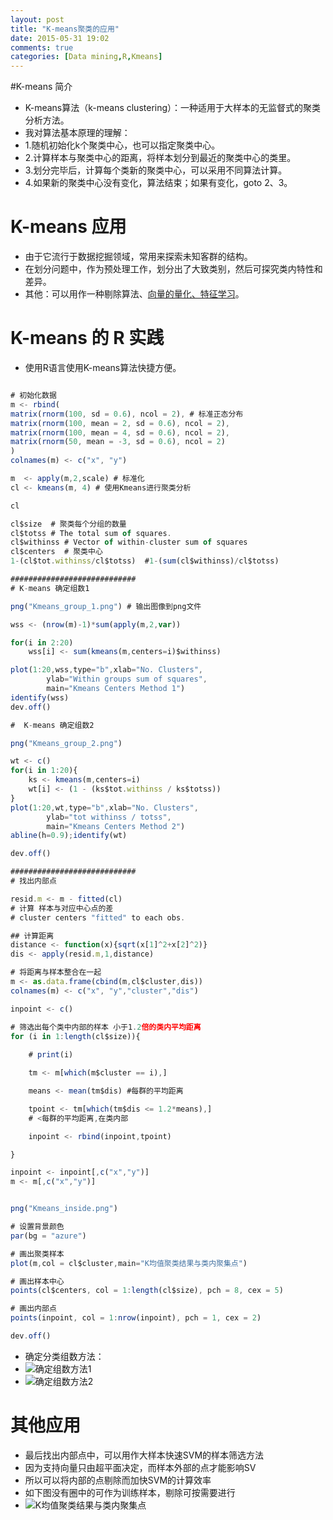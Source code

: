```yaml
---
layout: post
title: "K-means聚类的应用"
date: 2015-05-31 19:02
comments: true
categories: [Data mining,R,Kmeans]
---
```


#K-means 简介
* K-means算法（k-means clustering）：一种适用于大样本的无监督式的聚类分析方法。
* 我对算法基本原理的理解：
 *  1.随机初始化k个聚类中心，也可以指定聚类中心。
 *  2.计算样本与聚类中心的距离，将样本划分到最近的聚类中心的类里。
 *  3.划分完毕后，计算每个类新的聚类中心，可以采用不同算法计算。
 *  4.如果新的聚类中心没有变化，算法结束；如果有变化，goto 2、3。

# K-means 应用
* 由于它流行于数据挖掘领域，常用来探索未知客群的结构。
* 在划分问题中，作为预处理工作，划分出了大致类别，然后可探究类内特性和差异。
* 其他：可以用作一种剔除算法、[向量的量化、特征学习][1]。

# K-means 的 R 实践

* 使用R语言使用K-means算法快捷方便。

<!-- more -->

```js

# 初始化数据 
m <- rbind(
matrix(rnorm(100, sd = 0.6), ncol = 2), # 标准正态分布 
matrix(rnorm(100, mean = 2, sd = 0.6), ncol = 2),
matrix(rnorm(100, mean = 4, sd = 0.6), ncol = 2),
matrix(rnorm(50, mean = -3, sd = 0.6), ncol = 2)
)
colnames(m) <- c("x", "y") 

m  <- apply(m,2,scale) # 标准化
cl <- kmeans(m, 4) # 使用Kmeans进行聚类分析

cl

cl$size  # 聚类每个分组的数量
cl$totss # The total sum of squares.
cl$withinss # Vector of within-cluster sum of squares
cl$centers  # 聚类中心
1-(cl$tot.withinss/cl$totss)  #1-(sum(cl$withinss)/cl$totss)

############################
# K-means 确定组数1

png("Kmeans_group_1.png") # 输出图像到png文件

wss <- (nrow(m)-1)*sum(apply(m,2,var))

for(i in 2:20)
    wss[i] <- sum(kmeans(m,centers=i)$withinss)

plot(1:20,wss,type="b",xlab="No. Clusters",
		ylab="Within groups sum of squares",
		main="Kmeans Centers Method 1")
identify(wss)
dev.off()

#  K-means 确定组数2

png("Kmeans_group_2.png")

wt <- c()
for(i in 1:20){
	ks <- kmeans(m,centers=i)
	wt[i] <- (1 - (ks$tot.withinss / ks$totss))
}
plot(1:20,wt,type="b",xlab="No. Clusters",
		ylab="tot withinss / totss",
		main="Kmeans Centers Method 2")
abline(h=0.9);identify(wt)

dev.off()

############################
# 找出内部点

resid.m <- m - fitted(cl)
# 计算 样本与对应中心点的差
# cluster centers "fitted" to each obs.

## 计算距离
distance <- function(x){sqrt(x[1]^2+x[2]^2)} 
dis <- apply(resid.m,1,distance)

# 将距离与样本整合在一起
m <- as.data.frame(cbind(m,cl$cluster,dis))
colnames(m) <- c("x", "y","cluster","dis")

inpoint <- c()

# 筛选出每个类中内部的样本 小于1.2倍的类内平均距离
for (i in 1:length(cl$size)){
	
	# print(i)

	tm <- m[which(m$cluster == i),]

	means <- mean(tm$dis) #每群的平均距离

	tpoint <- tm[which(tm$dis <= 1.2*means),]
	# <每群的平均距离,在类内部

	inpoint <- rbind(inpoint,tpoint)

}

inpoint <- inpoint[,c("x","y")]
m <- m[,c("x","y")]


png("Kmeans_inside.png")

# 设置背景颜色
par(bg = "azure")

# 画出聚类样本
plot(m,col = cl$cluster,main="K均值聚类结果与类内聚集点")

# 画出样本中心
points(cl$centers, col = 1:length(cl$size), pch = 8, cex = 5)

# 画出内部点
points(inpoint, col = 1:nrow(inpoint), pch = 1, cex = 2)

dev.off()

```

* 确定分类组数方法：
* ![确定组数方法1](/images/Kmeans_group_1.png)
* ![确定组数方法2](/images/Kmeans_group_2.png)

# 其他应用
* 最后找出内部点中，可以用作大样本快速SVM的样本筛选方法
* 因为支持向量只由超平面决定，而样本外部的点才能影响SV
* 所以可以将内部的点剔除而加快SVM的计算效率
* 如下图没有圈中的可作为训练样本，剔除可按需要进行
* ![K均值聚类结果与类内聚集点](/images/Kmeans_inside.png)


[1]:http://zh.wikipedia.org/zh/K-平均算法









